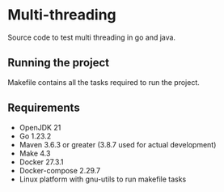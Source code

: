 # Multi-threading
Source code to test multi threading in go and java.

## Running the project
Makefile contains all the tasks required to run the project.

## Requirements
- OpenJDK 21
- Go 1.23.2
- Maven 3.6.3 or greater (3.8.7 used for actual development)
- Make 4.3
- Docker 27.3.1
- Docker-compose 2.29.7
- Linux platform with gnu-utils to run makefile tasks
